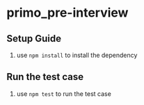 # primo_pre-interview

## Setup Guide
1. use `npm install` to install the dependency

## Run the test case
1. use `npm test` to run the test case